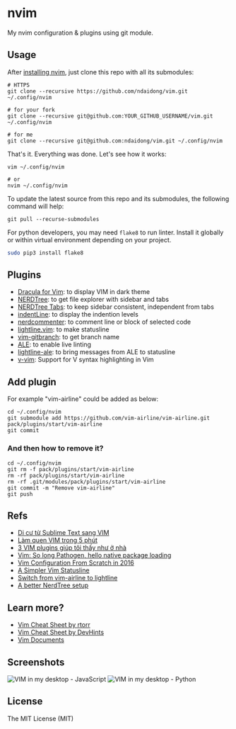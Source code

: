 # nvim
My nvim configuration & plugins using git module.


## Usage

After [installing nvim](https://github.com/neovim/neovim/wiki/Installing-Neovim), just clone this repo with all its submodules:


```
# HTTPS
git clone --recursive https://github.com/ndaidong/vim.git ~/.config/nvim

# for your fork
git clone --recursive git@github.com:YOUR_GITHUB_USERNAME/vim.git ~/.config/nvim

# for me
git clone --recursive git@github.com:ndaidong/vim.git ~/.config/nvim
```

That's it. Everything was done. Let's see how it works:

```
vim ~/.config/nvim

# or
nvim ~/.config/nvim
```

To update the latest source from this repo and its submodules, the following command will help:

```
git pull --recurse-submodules
```


For python developers, you may need `flake8` to run linter. Install it globally or within virtual environment depending on your project.

```bash
sudo pip3 install flake8
```


## Plugins

- [Dracula for Vim](https://github.com/dracula/vim): to display VIM in dark theme
- [NERDTree](https://github.com/scrooloose/nerdtree): to get file explorer with sidebar and tabs
- [NERDTree Tabs](https://github.com/jistr/vim-nerdtree-tabs): to keep sidebar consistent, independent from tabs
- [indentLine](https://github.com/Yggdroot/indentLine): to display the indention levels
- [nerdcommenter](https://github.com/preservim/nerdcommenter): to comment line or block of selected code
- [lightline.vim](https://github.com/itchyny/lightline.vim): to make statusline
- [vim-gitbranch](https://github.com/itchyny/vim-gitbranch): to get branch name
- [ALE](https://github.com/w0rp/ale): to enable live linting
- [lightline-ale](https://github.com/maximbaz/lightline-ale): to bring messages from ALE to statusline
- [v-vim](https://github.com/ollykel/v-vim): Support for V syntax highlighting in Vim 

## Add plugin

For example "vim-airline" could be added as below:

```
cd ~/.config/nvim
git submodule add https://github.com/vim-airline/vim-airline.git pack/plugins/start/vim-airline
git commit
```

### And then how to remove it?

```
cd ~/.config/nvim
git rm -f pack/plugins/start/vim-airline
rm -rf pack/plugins/start/vim-airline
rm -rf .git/modules/pack/plugins/start/vim-airline
git commit -m "Remove vim-airline"
git push
```

## Refs

- [Di cư từ Sublime Text sang VIM](https://kipalog.com/posts/Di-cu-tu-Sublime-Text-sang-VIM)
- [Làm quen VIM trong 5 phút](https://kipalog.com/posts/Lam-quen-VIM-trong-5-phut)
- [3 VIM plugins giúp tôi thấy như ở nhà](https://kipalog.com/posts/3-VIM-plugins-giup-toi-thay-nhu-o-nha)
- [Vim: So long Pathogen, hello native package loading](https://shapeshed.com/vim-packages)
- [Vim Configuration From Scratch in 2016](http://marcgg.com/blog/2016/03/01/vimrc-example/)
- [A Simpler Vim Statusline](https://www.blaenkdenum.com/posts/a-simpler-vim-statusline/)
- [Switch from vim-airline to lightline](http://newbilityvery.github.io/2017/08/04/switch-to-lightline/)
- [A better NerdTree setup](https://medium.com/@victormours/a-better-nerdtree-setup-3d3921abc0b9)


## Learn more?

- [Vim Cheat Sheet by rtorr](https://vim.rtorr.com/)
- [Vim Cheat Sheet by DevHints](https://devhints.io/vim)
- [Vim Documents](http://vimdoc.sourceforge.net/htmldoc/)


## Screenshots

![VIM in my desktop - JavaScript](https://i.imgur.com/D1dRDTz.png)
![VIM in my desktop - Python](https://i.imgur.com/JDLhgU0.png)


## License

The MIT License (MIT)
